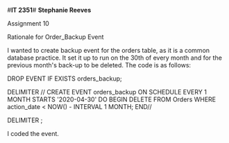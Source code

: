 #**IT 2351**#
**Stephanie Reeves**

Assignment 10

Rationale for Order_Backup Event

I wanted to create backup event for the orders table, as it is a common database practice. It set it up to run on the 30th of every month and for the previous month's back-up to be deleted. The code is as follows:

DROP EVENT IF EXISTS orders_backup;

DELIMITER //
CREATE EVENT orders_backup
ON SCHEDULE EVERY 1 MONTH
STARTS '2020-04-30'
DO BEGIN
	DELETE FROM Orders WHERE action_date < NOW() - INTERVAL 1 MONTH;
END//

DELIMITER ;

I coded the event.
